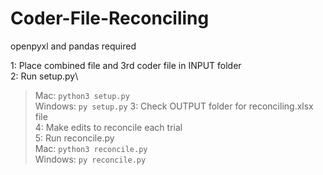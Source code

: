 # Coder-File-Reconciling
openpyxl and pandas required

1: Place combined file and 3rd coder file in INPUT folder\
2: Run setup.py\
> Mac: `python3 setup.py`\
> Windows: `py setup.py`
3: Check OUTPUT folder for reconciling.xlsx file\
4: Make edits to reconcile each trial\
5: Run reconcile.py\
> Mac: `python3 reconcile.py`\
> Windows: `py reconcile.py`
